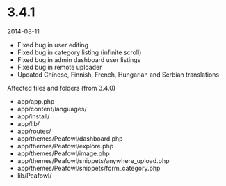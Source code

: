# 3.4.1

2014-08-11

- Fixed bug in user editing
- Fixed bug in category listing (infinite scroll)
- Fixed bug in admin dashboard user listings
- Fixed bug in remote uploader
- Updated Chinese, Finnish, French, Hungarian and Serbian translations 

Affected files and folders (from 3.4.0)

- app/app.php
- app/content/languages/
- app/install/
- app/lib/
- app/routes/
- app/themes/Peafowl/dashboard.php
- app/themes/Peafowl/explore.php
- app/themes/Peafowl/image.php
- app/themes/Peafowl/snippets/anywhere_upload.php
- app/themes/Peafowl/snippets/form_category.php
- lib/Peafowl/
